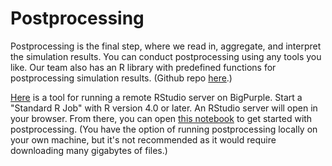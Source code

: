 # Postprocessing 

Postprocessing is the final step, where we read in, aggregate, and interpret the simulation results. You can conduct postprocessing using any tools you like. Our team also has an R library with predefined functions for postprocessing simulation results. (Github repo [here](https://github.com/BershteynLab/EMODAnalyzeR/tree/main).)

[Here](https://rstudio.hpc.nyumc.org/) is a tool for running a remote RStudio server on BigPurple. Start a "Standard R Job" with R version 4.0 or later. An RStudio server will open in your browser. From there, you can open [this notebook](tutorial_postprocessing.rmd) to get started with postprocessing. (You have the option of running postprocessing locally on your own machine, but it's not recommended as it would require downloading many gigabytes of files.)